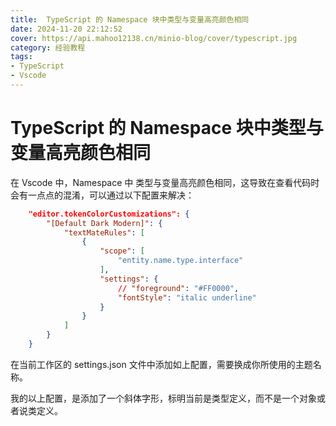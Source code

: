 ```yaml
---
title:  TypeScript 的 Namespace 块中类型与变量高亮颜色相同
date: 2024-11-20 22:12:52
cover: https://api.mahoo12138.cn/minio-blog/cover/typescript.jpg
category: 经验教程
tags:
- TypeScript
- Vscode
---
```



# TypeScript 的 Namespace 块中类型与变量高亮颜色相同

在 Vscode 中，Namespace 中 类型与变量高亮颜色相同，这导致在查看代码时会有一点点的混淆，可以通过以下配置来解决：

```json
    "editor.tokenColorCustomizations": {
        "[Default Dark Modern]": {
            "textMateRules": [
                {
                    "scope": [
                        "entity.name.type.interface"
                    ],
                    "settings": {
                        // "foreground": "#FF0000",
                        "fontStyle": "italic underline"
                    }
                }
            ]
        }
    }
```

在当前工作区的 settings.json 文件中添加如上配置，需要换成你所使用的主题名称。

我的以上配置，是添加了一个斜体字形，标明当前是类型定义，而不是一个对象或者说类定义。
